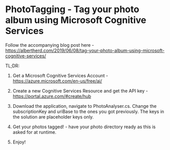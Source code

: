 # PhotoTagging - Tag your photo album using Microsoft Cognitive Services
Follow the accompanying blog post here - https://albertherd.com/2019/06/08/tag-your-photo-album-using-microsoft-cognitive-services/

TL;DR:
  1) Get a Microsoft Cognitive Services Account - https://azure.microsoft.com/en-us/free/ai/ 
  
  2) Create a new Cognitive Services Resource and get the API key - https://portal.azure.com/#create/hub
  
  3) Download the application, navigate to PhotoAnalyser.cs. Change the subscriptionKey and uriBase to the ones you got previously. The keys in the solution are placeholder keys only.
  
  4) Get your photos tagged! - have your photo directory ready as this is asked for at runtime.
  
  5) Enjoy!
